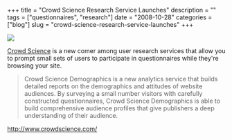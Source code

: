 +++
title = "Crowd Science Research Service Launches"
description = ""
tags = ["questionnaires", "research"]
date = "2008-10-28"
categories = ["blog"]
slug = "crowd-science-research-service-launches"
+++



  <div class="notebook-screenshot"><a href="http://www.crowdscience.com/"><img id='bluga-thumbnail-1391' class='bluga-thumbnail large' src='http://media.konigi.com/bluga/
wt490779853e17f.jpg'/></a></div><p><a href="http://www.crowdscience.com/">Crowd Science</a> is a new comer among user research services that allow you to prompt small sets of users to participate in questionnaires while they're browsing your site.</p>
<blockquote><p>Crowd Science Demographics is a new analytics service that builds detailed reports on the demographics and attitudes of website audiences. By surveying a small number visitors with carefully constructed questionnaires, Crowd Science Demographics is able to build comprehensive audience profiles that give publishers a deep understanding of their audience. </p></blockquote>
    
  <a href="http://www.crowdscience.com/">http://www.crowdscience.com/</a>
